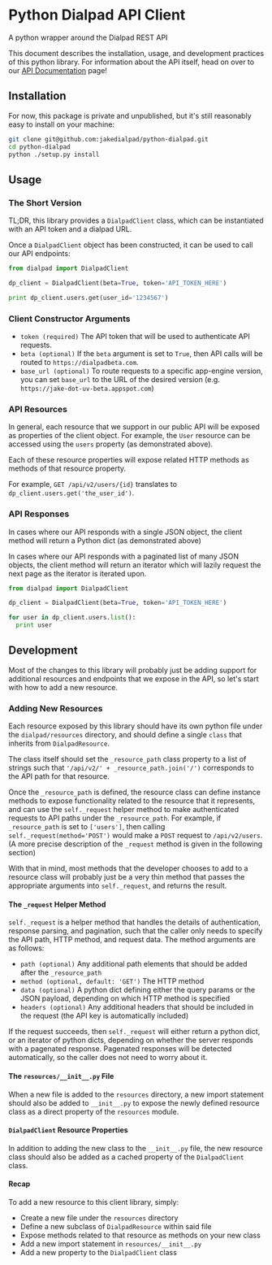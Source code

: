 # Python Dialpad API Client

A python wrapper around the Dialpad REST API

This document describes the installation, usage, and development practices of this python library.
For information about the API itself, head on over to our
[API Documentation](https://www.dialpad.com/developers/docs/) page!


## Installation

For now, this package is private and unpublished, but it's still reasonably easy to install on your
machine:

```bash
git clone git@github.com:jakedialpad/python-dialpad.git
cd python-dialpad
python ./setup.py install
```

## Usage

### The Short Version

TL;DR, this library provides a `DialpadClient` class, which can be instantiated with an API token
and a dialpad URL.

Once a `DialpadClient` object has been constructed, it can be used to call our API endpoints:

```python
from dialpad import DialpadClient

dp_client = DialpadClient(beta=True, token='API_TOKEN_HERE')

print dp_client.users.get(user_id='1234567')
```

### Client Constructor Arguments

- `token (required)` The API token that will be used to authenticate API requests.
- `beta (optional)` If the `beta` argument is set to `True`, then API calls will be
  routed to `https://dialpadbeta.com`.
- `base_url (optional)` To route requests to a specific app-engine version, you can set `base_url`
  to the URL of the desired version (e.g. `https://jake-dot-uv-beta.appspot.com`)


### API Resources

In general, each resource that we support in our public API will be exposed as properties of the
client object. For example, the `User` resource can be accessed using the `users` property (as
demonstrated above).

Each of these resource properties will expose related HTTP methods as methods of that resource
property.

For example, `GET /api/v2/users/{id}` translates to `dp_client.users.get('the_user_id')`.


### API Responses

In cases where our API responds with a single JSON object, the client method will return a Python
dict (as demonstrated above)

In cases where our API responds with a paginated list of many JSON objects, the client method will
return an iterator which will lazily request the next page as the iterator is iterated upon.

```python
from dialpad import DialpadClient

dp_client = DialpadClient(beta=True, token='API_TOKEN_HERE')

for user in dp_client.users.list():
  print user
```


## Development

Most of the changes to this library will probably just be adding support for additional resources
and endpoints that we expose in the API, so let's start with how to add a new resource.


### Adding New Resources

Each resource exposed by this library should have its own python file under the `dialpad/resources`
directory, and should define a single `class` that inherits from `DialpadResource`.

The class itself should set the `_resource_path` class property to a list of strings such
that `'/api/v2/' + _resource_path.join('/')` corresponds to the API path for that resource.

Once the `_resource_path` is defined, the resource class can define instance methods to expose
functionality related to the resource that it represents, and can use the `self._request` helper
method to make authenticated requests to API paths under the `_resource_path`. For example,
if `_resource_path` is set to `['users']`, then calling `self._request(method='POST')` would make
a `POST` request to `/api/v2/users`. (A more precise description of the `_request` method is given
in the following section)

With that in mind, most methods that the developer chooses to add to a resource class will probably
just be a very thin method that passes the appropriate arguments into `self._request`, and returns
the result.


#### The `_request` Helper Method

`self._request` is a helper method that handles the details of authentication, response parsing, and
pagination, such that the caller only needs to specify the API path, HTTP method, and request data.
The method arguments are as follows:

- `path (optional)` Any additional path elements that should be added after the `_resource_path`
- `method (optional, default: 'GET')` The HTTP method
- `data (optional)` A python dict defining either the query params or the JSON payload, depending on
  which HTTP method is specified
- `headers (optional)` Any additional headers that should be included in the request (the API key
  is automatically included)

If the request succeeds, then `self._request` will either return a python dict, or an iterator of
python dicts, depending on whether the server responds with a pagenated response. Pagenated
responses will be detected automatically, so the caller does not need to worry about it.


#### The `resources/__init__.py` File

When a new file is added to the `resources` directory, a new import statement should also be added
to `__init__.py` to expose the newly defined resource class as a direct property of the `resources`
module.


#### `DialpadClient` Resource Properties

In addition to adding the new class to the `__init__.py` file, the new resource class should also
be added as a cached property of the `DialpadClient` class.


#### Recap

To add a new resource to this client library, simply:
- Create a new file under the `resources` directory
- Define a new subclass of `DialpadResource` within said file
- Expose methods related to that resource as methods on your new class
- Add a new import statement in `resources/__init__.py`
- Add a new property to the `DialpadClient` class
